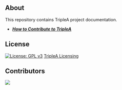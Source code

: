 ## About

This repository contains TripleA project documentation.

- ***[How to Contribute to TripleA](/docs/contribute.md)***


## License

[![License: GPL v3](https://img.shields.io/badge/License-GPLv3-blue.svg)](https://www.gnu.org/licenses/gpl-3.0)
[TripleA Licensing](https://github.com/triplea-game/license)



## Contributors
<a href="https://github.com/triplea-game/docs/graphs/contributors">
  <img src="https://contrib.rocks/image?repo=triplea-game/docs" />
</a>
